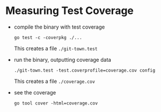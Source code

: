 # Measuring Test Coverage

- compile the binary with test coverage

  ```
  go test -c -coverpkg ./...
  ```

  This creates a file `./git-town.test`

- run the binary, outputting coverage data

  ```
  ./git-town.test -test.coverprofile=coverage.cov config
  ```

  This creates a file `./coverage.cov`


- see the coverage

  ```
  go tool cover -html=coverage.cov
  ```

